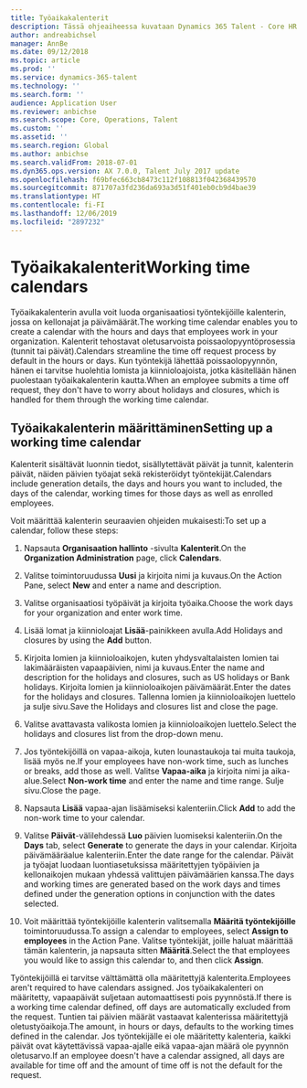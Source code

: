```yaml
---
title: Työaikakalenterit
description: Tässä ohjeaiheessa kuvataan Dynamics 365 Talent - Core HR:n työaikakalentereita ja kalentereiden määrittämistä.
author: andreabichsel
manager: AnnBe
ms.date: 09/12/2018
ms.topic: article
ms.prod: ''
ms.service: dynamics-365-talent
ms.technology: ''
ms.search.form: ''
audience: Application User
ms.reviewer: anbichse
ms.search.scope: Core, Operations, Talent
ms.custom: ''
ms.assetid: ''
ms.search.region: Global
ms.author: anbichse
ms.search.validFrom: 2018-07-01
ms.dyn365.ops.version: AX 7.0.0, Talent July 2017 update
ms.openlocfilehash: f69bfec663cb8473c112f108813f042368439570
ms.sourcegitcommit: 871707a3fd236da693a3d51f401eb0cb9d4bae39
ms.translationtype: HT
ms.contentlocale: fi-FI
ms.lasthandoff: 12/06/2019
ms.locfileid: "2897232"
---
```

# <a name="working-time-calendars"></a><span data-ttu-id="217ea-103">Työaikakalenterit</span><span class="sxs-lookup"><span data-stu-id="217ea-103">Working time calendars</span></span>

<span data-ttu-id="217ea-104">Työaikakalenterin avulla voit luoda organisaatiosi työntekijöille kalenterin, jossa on kellonajat ja päivämäärät.</span><span class="sxs-lookup"><span data-stu-id="217ea-104">The working time calendar enables you to create a calendar with the hours and days that employees work in your organization.</span></span> <span data-ttu-id="217ea-105">Kalenterit tehostavat oletusarvoista poissaolopyyntöprosessia (tunnit tai päivät).</span><span class="sxs-lookup"><span data-stu-id="217ea-105">Calendars streamline the time off request process by default in the hours or days.</span></span> <span data-ttu-id="217ea-106">Kun työntekijä lähettää poissaolopyynnön, hänen ei tarvitse huolehtia lomista ja kiinnioloajoista, jotka käsitellään hänen puolestaan työaikakalenterin kautta.</span><span class="sxs-lookup"><span data-stu-id="217ea-106">When an employee submits a time off request, they don't have to worry about holidays and closures, which is handled for them through the working time calendar.</span></span>

## <a name="setting-up-a-working-time-calendar"></a><span data-ttu-id="217ea-107">Työaikakalenterin määrittäminen</span><span class="sxs-lookup"><span data-stu-id="217ea-107">Setting up a working time calendar</span></span>

<span data-ttu-id="217ea-108">Kalenterit sisältävät luonnin tiedot, sisällytettävät päivät ja tunnit, kalenterin päivät, näiden päivien työajat sekä rekisteröidyt työntekijät.</span><span class="sxs-lookup"><span data-stu-id="217ea-108">Calendars include generation details, the days and hours you want to included, the days of the calendar, working times for those days as well as enrolled employees.</span></span> 

<span data-ttu-id="217ea-109">Voit määrittää kalenterin seuraavien ohjeiden mukaisesti:</span><span class="sxs-lookup"><span data-stu-id="217ea-109">To set up a calendar, follow these steps:</span></span>

1. <span data-ttu-id="217ea-110">Napsauta **Organisaation hallinto** -sivulta **Kalenterit**.</span><span class="sxs-lookup"><span data-stu-id="217ea-110">On the **Organization Administration** page, click **Calendars**.</span></span>

2. <span data-ttu-id="217ea-111">Valitse toimintoruudussa **Uusi** ja kirjoita nimi ja kuvaus.</span><span class="sxs-lookup"><span data-stu-id="217ea-111">On the Action Pane, select **New** and enter a name and description.</span></span>

3. <span data-ttu-id="217ea-112">Valitse organisaatiosi työpäivät ja kirjoita työaika.</span><span class="sxs-lookup"><span data-stu-id="217ea-112">Choose the work days for your organization and enter work time.</span></span>

4. <span data-ttu-id="217ea-113">Lisää lomat ja kiinnioloajat **Lisää**-painikkeen avulla.</span><span class="sxs-lookup"><span data-stu-id="217ea-113">Add Holidays and closures by using the **Add** button.</span></span>

5. <span data-ttu-id="217ea-114">Kirjoita lomien ja kiinnioloaikojen, kuten yhdysvaltalaisten lomien tai lakimääräisten vapaapäivien, nimi ja kuvaus.</span><span class="sxs-lookup"><span data-stu-id="217ea-114">Enter the name and description for the holidays and closures, such as US holidays or Bank holidays.</span></span> <span data-ttu-id="217ea-115">Kirjoita lomien ja kiinnioloaikojen päivämäärät.</span><span class="sxs-lookup"><span data-stu-id="217ea-115">Enter the dates for the holidays and closures.</span></span> <span data-ttu-id="217ea-116">Tallenna lomien ja kiinnioloaikojen luettelo ja sulje sivu.</span><span class="sxs-lookup"><span data-stu-id="217ea-116">Save the Holidays and closures list and close the page.</span></span>

6. <span data-ttu-id="217ea-117">Valitse avattavasta valikosta lomien ja kiinnioloaikojen luettelo.</span><span class="sxs-lookup"><span data-stu-id="217ea-117">Select the holidays and closures list from the drop-down menu.</span></span>

7. <span data-ttu-id="217ea-118">Jos työntekijöillä on vapaa-aikoja, kuten lounastaukoja tai muita taukoja, lisää myös ne.</span><span class="sxs-lookup"><span data-stu-id="217ea-118">If your employees have non-work time, such as lunches or breaks, add those as well.</span></span> <span data-ttu-id="217ea-119">Valitse **Vapaa-aika** ja kirjoita nimi ja aika-alue.</span><span class="sxs-lookup"><span data-stu-id="217ea-119">Select **Non-work time** and enter the name and time range.</span></span> <span data-ttu-id="217ea-120">Sulje sivu.</span><span class="sxs-lookup"><span data-stu-id="217ea-120">Close the page.</span></span> 

8. <span data-ttu-id="217ea-121">Napsauta **Lisää** vapaa-ajan lisäämiseksi kalenteriin.</span><span class="sxs-lookup"><span data-stu-id="217ea-121">Click **Add** to add the non-work time to your calendar.</span></span>

9. <span data-ttu-id="217ea-122">Valitse **Päivät**-välilehdessä **Luo** päivien luomiseksi kalenteriin.</span><span class="sxs-lookup"><span data-stu-id="217ea-122">On the **Days** tab, select **Generate** to generate the days in your calendar.</span></span> <span data-ttu-id="217ea-123">Kirjoita päivämääräalue kalenteriin.</span><span class="sxs-lookup"><span data-stu-id="217ea-123">Enter the date range for the calendar.</span></span> <span data-ttu-id="217ea-124">Päivät ja työajat luodaan luontiasetuksissa määritettyjen työpäivien ja kellonaikojen mukaan yhdessä valittujen päivämäärien kanssa.</span><span class="sxs-lookup"><span data-stu-id="217ea-124">The days and working times are generated based on the work days and times defined under the generation options in conjunction with the dates selected.</span></span>

10. <span data-ttu-id="217ea-125">Voit määrittää työntekijöille kalenterin valitsemalla **Määritä työntekijöille** toimintoruudussa.</span><span class="sxs-lookup"><span data-stu-id="217ea-125">To assign a calendar to employees, select **Assign to employees** in the Action Pane.</span></span> <span data-ttu-id="217ea-126">Valitse työntekijät, joille haluat määrittää tämän kalenterin, ja napsauta sitten **Määritä**.</span><span class="sxs-lookup"><span data-stu-id="217ea-126">Select the that employees you would like to assign this calendar to, and then click **Assign**.</span></span>

<span data-ttu-id="217ea-127">Työntekijöillä ei tarvitse välttämättä olla määritettyjä kalenterita.</span><span class="sxs-lookup"><span data-stu-id="217ea-127">Employees aren't required to have calendars assigned.</span></span> <span data-ttu-id="217ea-128">Jos työaikakalenteri on määritetty, vapaapäivät suljetaan automaattisesti pois pyynnöstä.</span><span class="sxs-lookup"><span data-stu-id="217ea-128">If there is a working time calendar defined, off days are automatically excluded from the request.</span></span> <span data-ttu-id="217ea-129">Tuntien tai päivien määrät vastaavat kalenterissa määritettyjä oletustyöaikoja.</span><span class="sxs-lookup"><span data-stu-id="217ea-129">The amount, in hours or days, defaults to the working times defined in the calendar.</span></span> <span data-ttu-id="217ea-130">Jos työntekijälle ei ole määritetty kalenteria, kaikki päivät ovat käytettävissä vapaa-ajalle eikä vapaa-ajan määrä ole pyynnön oletusarvo.</span><span class="sxs-lookup"><span data-stu-id="217ea-130">If an employee doesn't have a calendar assigned, all days are available for time off and the amount of time off is not the default for the request.</span></span> 

